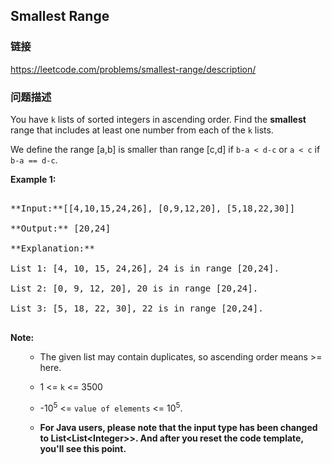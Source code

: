 ## Smallest Range  
### 链接  
https://leetcode.com/problems/smallest-range/description/  
### 问题描述
You have `k` lists of sorted integers in ascending order. Find the **smallest** range that includes at least one number from each of the `k` lists. 

We define the range [a,b] is smaller than range [c,d] if `b-a < d-c` or `a < c` if `b-a == d-c`.

**Example 1:**<br />
<pre>
**Input:**[[4,10,15,24,26], [0,9,12,20], [5,18,22,30]]
**Output:** [20,24]
**Explanation:** 
List 1: [4, 10, 15, 24,26], 24 is in range [20,24].
List 2: [0, 9, 12, 20], 20 is in range [20,24].
List 3: [5, 18, 22, 30], 22 is in range [20,24].
</pre>



**Note:**<br/>
<ol>
- The given list may contain duplicates, so ascending order means >= here.
- 1 <= `k` <= 3500
-  -10<sup>5</sup> <= `value of elements` <= 10<sup>5</sup>.
- **For Java users, please note that the input type has been changed to List&lt;List&lt;Integer&gt;&gt;. And after you reset the code template, you'll see this point.**
</ol>
<br/>


